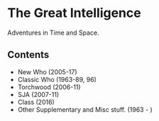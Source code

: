 # The Great Intelligence
Adventures in Time and Space. <br>
## Contents
- New Who (2005-17)
- Classic Who (1963-89, 96)
- Torchwood (2006-11)
- SJA (2007-11)
- Class (2016)
- Other Supplementary and Misc stuff. (1963 - )

